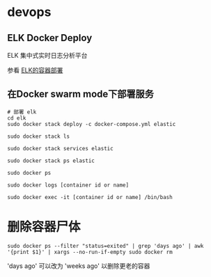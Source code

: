 # devops

## ELK Docker Deploy

ELK 集中式实时日志分析平台

参看 [ELK的容器部署](elk/Readme.md)

## 在Docker swarm mode下部署服务

```
# 部署 elk
cd elk
sudo docker stack deploy -c docker-compose.yml elastic

sudo docker stack ls

sudo docker stack services elastic

sudo docker stack ps elastic

sudo docker ps

sudo docker logs [container id or name]

sudo docker exec -it [container id or name] /bin/bash
```

# 删除容器尸体
```
sudo docker ps --filter "status=exited" | grep 'days ago' | awk '{print $1}' | xargs --no-run-if-empty sudo docker rm
```
'days ago' 可以改为 'weeks ago' 以删除更老的容器

